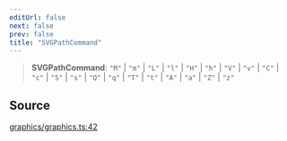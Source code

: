 ```yaml
---
editUrl: false
next: false
prev: false
title: "SVGPathCommand"
---
```


> **SVGPathCommand**: `"M"` \| `"m"` \| `"L"` \| `"l"` \| `"H"` \| `"h"` \| `"V"` \| `"v"` \| `"C"` \| `"c"` \| `"S"` \| `"s"` \| `"Q"` \| `"q"` \| `"T"` \| `"t"` \| `"A"` \| `"a"` \| `"Z"` \| `"z"`

## Source

[graphics/graphics.ts:42](https://github.com/dgmjs/dgmjs/blob/main/packages/core/src/graphics/graphics.ts#L42)

